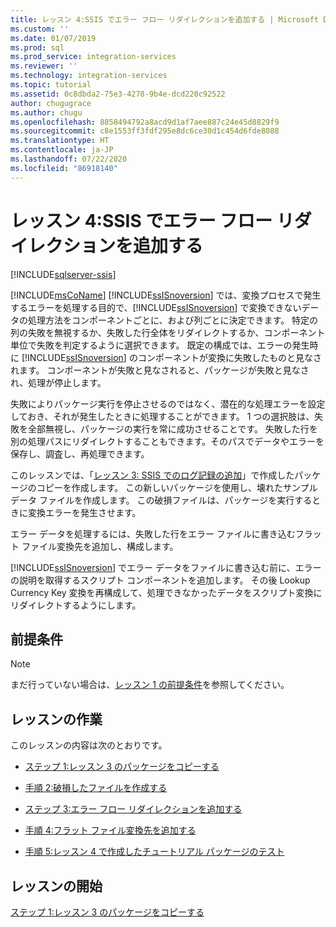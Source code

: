 ```yaml
---
title: レッスン 4:SSIS でエラー フロー リダイレクションを追加する | Microsoft Docs
ms.custom: ''
ms.date: 01/07/2019
ms.prod: sql
ms.prod_service: integration-services
ms.reviewer: ''
ms.technology: integration-services
ms.topic: tutorial
ms.assetid: 0c8dbda2-75e3-4278-9b4e-dcd220c92522
author: chugugrace
ms.author: chugu
ms.openlocfilehash: 8858494792a8acd9d1af7aee887c24e45d8829f9
ms.sourcegitcommit: c8e1553ff3fdf295e8dc6ce30d1c454d6fde8088
ms.translationtype: HT
ms.contentlocale: ja-JP
ms.lasthandoff: 07/22/2020
ms.locfileid: "86918140"
---
```

# <a name="lesson-4-add-error-flow-redirection-with-ssis"></a>レッスン 4:SSIS でエラー フロー リダイレクションを追加する

[!INCLUDE[sqlserver-ssis](../includes/applies-to-version/sqlserver-ssis.md)]



[!INCLUDE[msCoName](../includes/msconame-md.md)] [!INCLUDE[ssISnoversion](../includes/ssisnoversion-md.md)] では、変換プロセスで発生するエラーを処理する目的で、[!INCLUDE[ssISnoversion](../includes/ssisnoversion-md.md)] で変換できないデータの処理方法をコンポーネントごとに、および列ごとに決定できます。 特定の列の失敗を無視するか、失敗した行全体をリダイレクトするか、コンポーネント単位で失敗を判定するように選択できます。 既定の構成では、エラーの発生時に [!INCLUDE[ssISnoversion](../includes/ssisnoversion-md.md)] のコンポーネントが変換に失敗したものと見なされます。 コンポーネントが失敗と見なされると、パッケージが失敗と見なされ、処理が停止します。  
  
失敗によりパッケージ実行を停止させるのではなく、潜在的な処理エラーを設定しておき、それが発生したときに処理することができます。 1 つの選択肢は、失敗を全部無視し、パッケージの実行を常に成功させることです。 失敗した行を別の処理パスにリダイレクトすることもできます。そのパスでデータやエラーを保存し、調査し、再処理できます。  
  
このレッスンでは、「[レッスン 3: SSIS でのログ記録の追加](../integration-services/lesson-3-add-logging-with-ssis.md)」で作成したパッケージのコピーを作成します。 この新しいパッケージを使用し、壊れたサンプル データ ファイルを作成します。 この破損ファイルは、パッケージを実行するときに変換エラーを発生させます。  
  
エラー データを処理するには、失敗した行をエラー ファイルに書き込むフラット ファイル変換先を追加し、構成します。 
  
[!INCLUDE[ssISnoversion](../includes/ssisnoversion-md.md)] でエラー データをファイルに書き込む前に、エラーの説明を取得するスクリプト コンポーネントを追加します。 その後 Lookup Currency Key 変換を再構成して、処理できなかったデータをスクリプト変換にリダイレクトするようにします。  
  
## <a name="prerequisites"></a>前提条件

> [!NOTE]
> まだ行っていない場合は、[レッスン 1 の前提条件](../integration-services/lesson-1-create-a-project-and-basic-package-with-ssis.md#prerequisites)を参照してください。
 
## <a name="lesson-task"></a>レッスンの作業
このレッスンの内容は次のとおりです。  
  
-   [ステップ 1:レッスン 3 のパッケージをコピーする](../integration-services/lesson-4-1-copying-the-lesson-3-package.md)  
  
-   [手順 2:破損したファイルを作成する](../integration-services/lesson-4-2-creating-a-corrupted-file.md)  
  
-   [ステップ 3:エラー フロー リダイレクションを追加する](../integration-services/lesson-4-3-adding-error-flow-redirection.md)  
  
-   [手順 4:フラット ファイル変換先を追加する](../integration-services/lesson-4-4-adding-a-flat-file-destination.md)  
  
-   [手順 5:レッスン 4 で作成したチュートリアル パッケージのテスト](../integration-services/lesson-4-5-testing-the-lesson-4-tutorial-package.md)  
  
## <a name="start-the-lesson"></a>レッスンの開始  
[ステップ 1:レッスン 3 のパッケージをコピーする](../integration-services/lesson-4-1-copying-the-lesson-3-package.md)  
  
  
  

